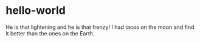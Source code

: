 # hello-world

He is that lightening and he is that frenzy!
I had tacos on the moon and find it better than the ones on the Earth.
